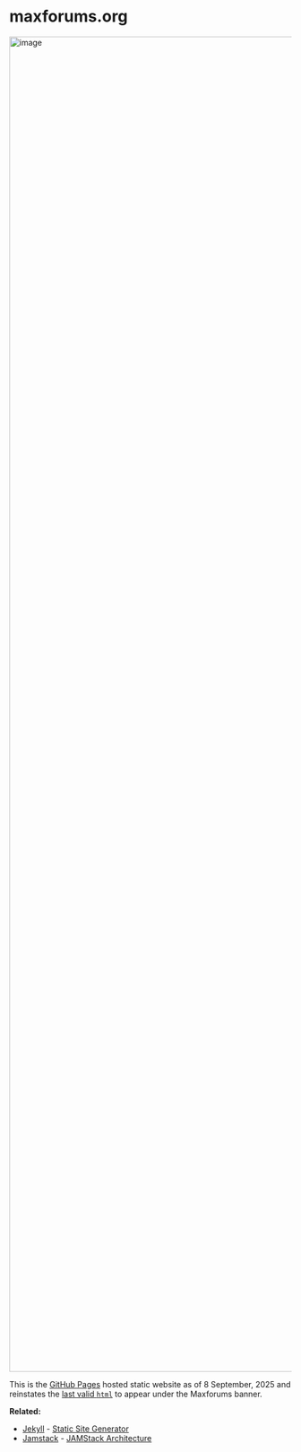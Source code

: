# maxforums.org

<img width="3354" height="2382" alt="image" src="https://github.com/user-attachments/assets/34f92509-f220-4d2f-bf90-f3363af2af17" /><br>

This is the [GitHub Pages](https://docs.github.com/en/pages) hosted static website as of 8 September, 2025 and reinstates the [last valid `html`](https://web.archive.org/web/20231205223116/https://www.maxforums.org/) to appear under the Maxforums banner. 

**Related:**
- [Jekyll](https://jekyllrb.com) - [Static Site Generator](https://en.wikipedia.org/wiki/Static_site_generator)
- [Jamstack](https://jamstack.org) - [JAMStack Architecture](https://en.wikipedia.org/wiki/JavaScript_stack#JAMstack)
